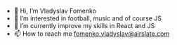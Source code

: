 - 👋 Hi, I’m Vladyslav Fomenko
- 👀 I’m interested in football, music and of course JS
- 🌱 I’m currently improve my skills in React and JS
- 📫 How to reach me fomenko.vladyslav@airslate.com

